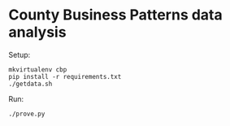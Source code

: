 County Business Patterns data analysis
======================================

Setup:

```
mkvirtualenv cbp
pip install -r requirements.txt
./getdata.sh
```

Run:

```
./prove.py
```
